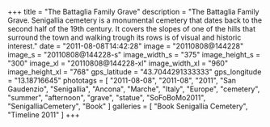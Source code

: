 +++
title = "The Battaglia Family Grave"
description = "The Battaglia Family Grave. Senigallia cemetery is a monumental cemetery that dates back to the second half of the 19th century. It covers the slopes of one of the hills that surround the town and walking trough its rows is of visual and historic interest."
date = "2011-08-08T14:42:28"
image = "20110808@144228"
image_s = "20110808@144228-s"
image_width_s = "375"
image_height_s = "300"
image_xl = "20110808@144228-xl"
image_width_xl = "960"
image_height_xl = "768"
gps_latitude = "43.7044291333333"
gps_longitude = "13.18716645"
phototags = [ "2011-08-08", "2011-08", "2011", "San Gaudenzio", "Senigallia", "Ancona", "Marche", "Italy", "Europe", "cemetery", "summer", "afternoon", "grave", "statue", "SoFoBoMo2011", "SenigalliaCemetery", "Book" ]
galleries = [ "Book Senigallia Cemetery", "Timeline 2011" ]
+++
